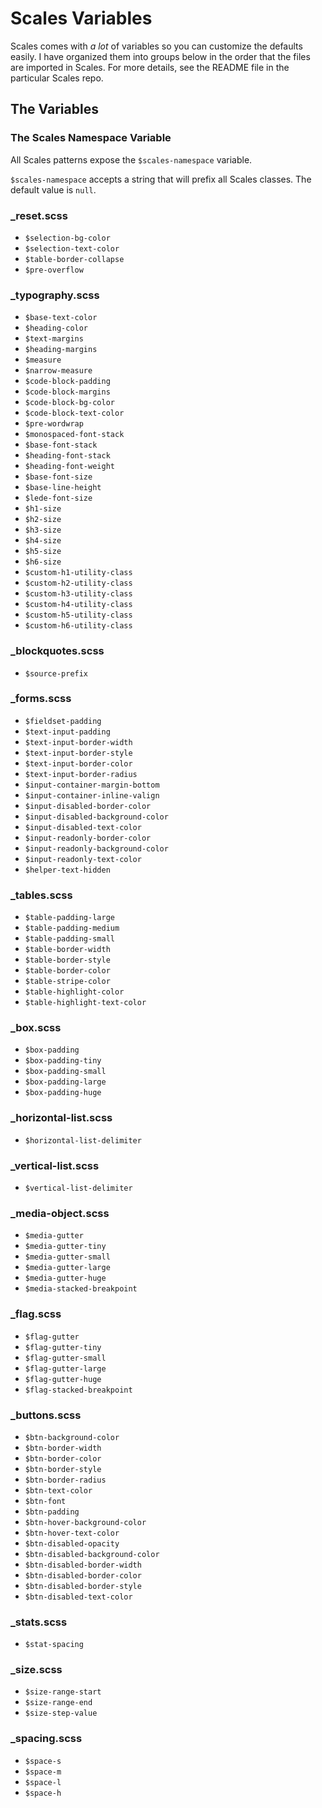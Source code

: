 # Scales Variables
Scales comes with _a lot_ of variables so you can customize the defaults easily. I have organized them into groups below in the order that the files are imported in Scales. For more details, see the README file in the particular Scales repo.

## The Variables

### The Scales Namespace Variable

All Scales patterns expose the `$scales-namespace` variable.

`$scales-namespace` accepts a string that will prefix all Scales classes. The default value is `null`.

### _reset.scss
* `$selection-bg-color`
* `$selection-text-color`
* `$table-border-collapse`
* `$pre-overflow`

### _typography.scss
* `$base-text-color`
* `$heading-color`
* `$text-margins`
* `$heading-margins`
* `$measure`
* `$narrow-measure`
* `$code-block-padding`
* `$code-block-margins`
* `$code-block-bg-color`
* `$code-block-text-color`
* `$pre-wordwrap`
* `$monospaced-font-stack`
* `$base-font-stack`
* `$heading-font-stack`
* `$heading-font-weight`
* `$base-font-size`
* `$base-line-height`
* `$lede-font-size`
* `$h1-size`
* `$h2-size`
* `$h3-size`
* `$h4-size`
* `$h5-size`
* `$h6-size`
* `$custom-h1-utility-class`
* `$custom-h2-utility-class`
* `$custom-h3-utility-class`
* `$custom-h4-utility-class`
* `$custom-h5-utility-class`
* `$custom-h6-utility-class`

### _blockquotes.scss
* `$source-prefix`

### _forms.scss
* `$fieldset-padding`
* `$text-input-padding`
* `$text-input-border-width`
* `$text-input-border-style`
* `$text-input-border-color`
* `$text-input-border-radius`
* `$input-container-margin-bottom`
* `$input-container-inline-valign`
* `$input-disabled-border-color`
* `$input-disabled-background-color`
* `$input-disabled-text-color`
* `$input-readonly-border-color`
* `$input-readonly-background-color`
* `$input-readonly-text-color`
* `$helper-text-hidden`

### _tables.scss
* `$table-padding-large`
* `$table-padding-medium`
* `$table-padding-small`
* `$table-border-width`
* `$table-border-style`
* `$table-border-color`
* `$table-stripe-color`
* `$table-highlight-color`
* `$table-highlight-text-color`

### _box.scss
* `$box-padding`
* `$box-padding-tiny`
* `$box-padding-small`
* `$box-padding-large`
* `$box-padding-huge`

### _horizontal-list.scss
* `$horizontal-list-delimiter`

### _vertical-list.scss
* `$vertical-list-delimiter`

### _media-object.scss
* `$media-gutter`
* `$media-gutter-tiny`
* `$media-gutter-small`
* `$media-gutter-large`
* `$media-gutter-huge`
* `$media-stacked-breakpoint`

### _flag.scss
* `$flag-gutter`
* `$flag-gutter-tiny`
* `$flag-gutter-small`
* `$flag-gutter-large`
* `$flag-gutter-huge`
* `$flag-stacked-breakpoint`

### _buttons.scss
* `$btn-background-color`
* `$btn-border-width`
* `$btn-border-color`
* `$btn-border-style`
* `$btn-border-radius`
* `$btn-text-color`
* `$btn-font`
* `$btn-padding`
* `$btn-hover-background-color`
* `$btn-hover-text-color`
* `$btn-disabled-opacity`
* `$btn-disabled-background-color`
* `$btn-disabled-border-width`
* `$btn-disabled-border-color`
* `$btn-disabled-border-style`
* `$btn-disabled-text-color`

### _stats.scss
* `$stat-spacing`

### _size.scss
* `$size-range-start`
* `$size-range-end`
* `$size-step-value`

### _spacing.scss
* `$space-s`
* `$space-m`
* `$space-l`
* `$space-h`
